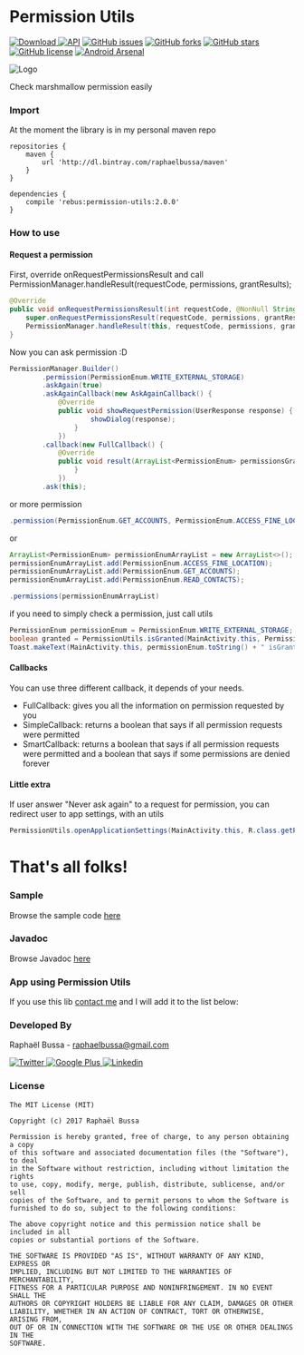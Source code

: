 # Permission Utils
[![Download](https://api.bintray.com/packages/raphaelbussa/maven/permission-utils/images/download.svg) ](https://bintray.com/raphaelbussa/maven/permission-utils/_latestVersion) [![API](https://img.shields.io/badge/API-14%2B-brightgreen.svg?style=flat)](https://android-arsenal.com/api?level=14) [![GitHub issues](https://img.shields.io/github/issues/rebus007/PermissionUtils.svg)](https://github.com/rebus007/PermissionUtils/issues) [![GitHub forks](https://img.shields.io/github/forks/rebus007/PermissionUtils.svg)](https://github.com/rebus007/PermissionUtils/network) [![GitHub stars](https://img.shields.io/github/stars/rebus007/PermissionUtils.svg)](https://github.com/rebus007/PermissionUtils/stargazers) [![GitHub license](https://img.shields.io/badge/license-MIT-blue.svg)](https://raw.githubusercontent.com/rebus007/PermissionUtils/master/LICENSE) [![Android Arsenal](https://img.shields.io/badge/Android%20Arsenal-PermissionUtils-green.svg?style=true)](https://android-arsenal.com/details/1/3951)

![Logo](https://raw.githubusercontent.com/rebus007/PermissionUtils/master/sample/src/main/ic_launcher-web.png)

Check marshmallow permission easily

### Import
At the moment the library is in my personal maven repo
```Gradle
repositories {
    maven {
        url 'http://dl.bintray.com/raphaelbussa/maven'
    }
}
```
```Gradle
dependencies {
    compile 'rebus:permission-utils:2.0.0'
}
```
### How to use
#### Request a permission

First, override onRequestPermissionsResult and call PermissionManager.handleResult(requestCode, permissions, grantResults);
```Java
@Override
public void onRequestPermissionsResult(int requestCode, @NonNull String[] permissions, @NonNull int[] grantResults) {
    super.onRequestPermissionsResult(requestCode, permissions, grantResults);
    PermissionManager.handleResult(this, requestCode, permissions, grantResults);
}
```

Now you can ask permission :D
```Java
PermissionManager.Builder()
        .permission(PermissionEnum.WRITE_EXTERNAL_STORAGE)
        .askAgain(true)
        .askAgainCallback(new AskAgainCallback() {
            @Override
            public void showRequestPermission(UserResponse response) {
                    showDialog(response);
                }
            })
        .callback(new FullCallback() {
            @Override
            public void result(ArrayList<PermissionEnum> permissionsGranted, ArrayList<PermissionEnum> permissionsDenied, ArrayList<PermissionEnum> permissionsDeniedForever, ArrayList<PermissionEnum> permissionsAsked) {
                }
            })
        .ask(this);
```
or more permission
```Java
.permission(PermissionEnum.GET_ACCOUNTS, PermissionEnum.ACCESS_FINE_LOCATION, PermissionEnum.READ_SMS)
```
or
```Java
ArrayList<PermissionEnum> permissionEnumArrayList = new ArrayList<>();
permissionEnumArrayList.add(PermissionEnum.ACCESS_FINE_LOCATION);
permissionEnumArrayList.add(PermissionEnum.GET_ACCOUNTS);
permissionEnumArrayList.add(PermissionEnum.READ_CONTACTS);

.permissions(permissionEnumArrayList)
```

if you need to simply check a permission, just call utils
```Java
PermissionEnum permissionEnum = PermissionEnum.WRITE_EXTERNAL_STORAGE;
boolean granted = PermissionUtils.isGranted(MainActivity.this, PermissionEnum.WRITE_EXTERNAL_STORAGE);
Toast.makeText(MainActivity.this, permissionEnum.toString() + " isGranted [" + granted + "]", Toast.LENGTH_SHORT).show()
```

#### Callbacks
You can use three different callback, it depends of your needs.

* FullCallback: gives you all the information on permission requested by you
* SimpleCallback: returns a boolean that says if all permission requests were permitted
* SmartCallback: returns a boolean that says if all permission requests were permitted and a boolean that says if some permissions are denied forever

#### Little extra
If user answer "Never ask again" to a request for permission, you can redirect user to app settings, with an utils
```Java
PermissionUtils.openApplicationSettings(MainActivity.this, R.class.getPackage().getName());
```
# That's all folks!

### Sample
Browse the sample code [here](https://github.com/rebus007/PermissionUtils/tree/master/sample)

### Javadoc
Browse Javadoc [here](https://rebus007.github.io/PermissionUtils/javadoc/)

### App using Permission Utils
If you use this lib [contact me](mailto:raphaelbussa@gmail.com?subject=PermissionUtils) and I will add it to the list below:

### Developed By
Raphaël Bussa - [raphaelbussa@gmail.com](mailto:raphaelbussa@gmail.com)

[ ![Twitter](https://raw.githubusercontent.com/rebus007/PermissionUtils/master/img/social/twitter-icon.png) ](https://twitter.com/rebus_007)[ ![Google Plus](https://raw.githubusercontent.com/rebus007/PermissionUtils/master/img/social/google-plus-icon.png) ](https://plus.google.com/+RaphaelBussa/posts)[ ![Linkedin](https://raw.githubusercontent.com/rebus007/PermissionUtils/master/img/social/linkedin-icon.png) ](https://www.linkedin.com/in/rebus007)

### License
```
The MIT License (MIT)

Copyright (c) 2017 Raphaël Bussa

Permission is hereby granted, free of charge, to any person obtaining a copy
of this software and associated documentation files (the "Software"), to deal
in the Software without restriction, including without limitation the rights
to use, copy, modify, merge, publish, distribute, sublicense, and/or sell
copies of the Software, and to permit persons to whom the Software is
furnished to do so, subject to the following conditions:

The above copyright notice and this permission notice shall be included in all
copies or substantial portions of the Software.

THE SOFTWARE IS PROVIDED "AS IS", WITHOUT WARRANTY OF ANY KIND, EXPRESS OR
IMPLIED, INCLUDING BUT NOT LIMITED TO THE WARRANTIES OF MERCHANTABILITY,
FITNESS FOR A PARTICULAR PURPOSE AND NONINFRINGEMENT. IN NO EVENT SHALL THE
AUTHORS OR COPYRIGHT HOLDERS BE LIABLE FOR ANY CLAIM, DAMAGES OR OTHER
LIABILITY, WHETHER IN AN ACTION OF CONTRACT, TORT OR OTHERWISE, ARISING FROM,
OUT OF OR IN CONNECTION WITH THE SOFTWARE OR THE USE OR OTHER DEALINGS IN THE
SOFTWARE.
```